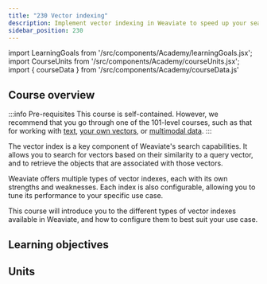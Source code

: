 ```yaml
---
title: "230 Vector indexing"
description: Implement vector indexing in Weaviate to speed up your search queries.
sidebar_position: 230
---
```


import LearningGoals from '/src/components/Academy/learningGoals.jsx';
import CourseUnits from '/src/components/Academy/courseUnits.jsx';
import { courseData } from '/src/components/Academy/courseData.js'

## <i class="fa-solid fa-chalkboard-user"></i> Course overview

:::info Pre-requisites
This course is self-contained. However, we recommend that you go through one of the 101-level courses, such as that for working with [text](../starter_text_data/index.md), [your own vectors](../starter_custom_vectors/index.md), or [multimodal data](../starter_multimodal_data/index.md).
:::

The vector index is a key component of Weaviate's search capabilities. It allows you to search for vectors based on their similarity to a query vector, and to retrieve the objects that are associated with those vectors.

Weaviate offers multiple types of vector indexes, each with its own strengths and weaknesses. Each index is also configurable, allowing you to tune its performance to your specific use case.

This course will introduce you to the different types of vector indexes available in Weaviate, and how to configure them to best suit your use case.

## <i class="fa-solid fa-chalkboard-user"></i> Learning objectives

<LearningGoals courseName="vector_index"/>

## <i class="fa-solid fa-book-open-reader"></i> Units

<CourseUnits courseData={courseData} courseName="vector_index" />
